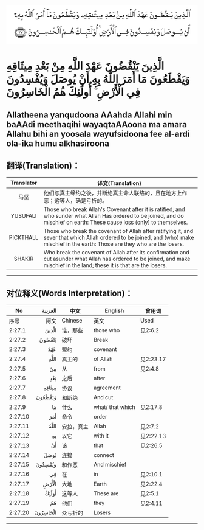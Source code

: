 ![002:027](images/002_027.gif)

#  الَّذِينَ يَنْقُضُونَ عَهْدَ اللَّهِ مِنْ بَعْدِ مِيثَاقِهِ وَيَقْطَعُونَ مَا أَمَرَ اللَّهُ بِهِ أَنْ يُوصَلَ وَيُفْسِدُونَ فِي الْأَرْضِ ۚ أُولَٰئِكَ هُمُ الْخَاسِرُونَ 

## Allatheena yanqudoona AAahda Allahi min baAAdi meethaqihi wayaqtaAAoona ma amara Allahu bihi an yoosala wayufsidoona fee al-ardi ola-ika humu alkhasiroona

## 翻译(Translation)：

| Translator | 译文(Translation)                                            |
| :--------: | ------------------------------------------------------------ |
|    马坚    | 他们与真主缔约之後，并断绝真主命人联络的，且在地方上作恶；这等人，确是亏折的。 |
|  YUSUFALI  | Those who break Allah's Covenant after it is ratified, and who sunder what Allah Has ordered to be joined, and do mischief on earth: These cause loss (only) to themselves. |
| PICKTHALL  | Those who break the covenant of Allah after ratifying it, and sever that which Allah ordered to be joined, and (who) make mischief in the earth: Those are they who are the losers. |
|   SHAKIR   | Who break the covenant of Allah after its confirmation and cut asunder what Allah has ordered to be joined, and make mischief in the land; these it is that are the losers. |

---

## 对位释义(Words Interpretation)：

| No      |  العربية | 中文       | English          | 曾用词    |
| ------- | -------: | ---------- | ---------------- | --------- |
| 序号    |     阿文 | Chinese    | 英文             | Used      |
| 2:27.1  |    الَّذِينَ | 谁，那些   | those who        | 见2:6.2   |
| 2:27.2  |   يَنْقُضُونَ | 破坏       | Break            |           |
| 2:27.3  |      عَهْدَ | 盟约       | covenant         |           |
| 2:27.4  |     اللَّهِ | 真主的     | of Allah         | 见2:23.17 |
| 2:27.5  |       مِنْ | 从         | from             | 见2:4.8   |
| 2:27.6  |      بَعْدِ | 之后       | after            |           |
| 2:27.7  |   مِيثَاقِهِ | 协议       | agreement        |           |
| 2:27.8  |  وَيَقْطَعُونَ | 和断绝     | And cut          |           |
| 2:27.9  |       مَا | 什么       | what/ that which | 见2:17.8  |
| 2:27.10 |      أَمَرَ | 命令       | order            |           |
| 2:27.11 |     اللَّهُ | 安拉，真主 | Allah            | 见2:7.2   |
| 2:27.12 |       بِهِ | 以它       | with it          | 见2:22.13 |
| 2:27.13 |       أَنْ | 该         | that             | 见2:26.5  |
| 2:27.14 |     يُوصَلَ | 连接       | connect          |           |
| 2:27.15 |  وَيُفْسِدُونَ | 和作恶     | And mischief     |           |
| 2:27.16 |       فِي | 在         | in               | 见2:10.1  |
| 2:27.17 |    الْأَرْضِ | 大地       | Earth            | 见2:22.4  |
| 2:27.18 |    أُولَٰئِكَ | 这等人     | These are        | 见2:5.1   |
| 2:27.19 |       هُمُ | 他们       | they             | 见2:4.11  |
| 2:27.20 | الْخَاسِرُونَ | 众亏折的   | Losers           |           |

---
